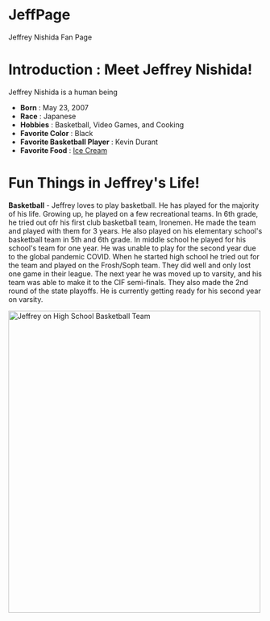 # JeffPage
Jeffrey Nishida Fan Page
<html>
  <h1>
    Introduction : Meet Jeffrey Nishida!
  </h1>
  <body>
  <p>
    Jeffrey Nishida is a human being
    <ul>
      <li>
        <b>Born</b> : May 23, 2007
      </li>
      <li>
        <b>Race</b> : Japanese
      </li>
      <li>
        <b>Hobbies</b> : Basketball, Video Games, and Cooking
      </li>
      <li>
        <b>Favorite Color</b> : Black 
      </li>
      <li>
        <b>Favorite Basketball Player</b> : Kevin Durant
      </li>
      <li>
        <b>Favorite Food</b> : <a href="https://en.wikipedia.org/wiki/List_of_ice_cream_flavors">Ice Cream</a>
      </li>
    </ul>
  </p>
    </body>
  <h1>
    Fun Things in Jeffrey's Life!
  </h1>
<body>
  <p>
   <b>Basketball</b> - Jeffrey loves to play basketball. He has played for the majority of his life. Growing up, he played on a few recreational teams. In 6th grade, he tried out ofr his first club basketball team, Ironemen. He made the team and played with them for 3 years. He also played on his elementary school's basketball team in 5th and 6th grade. In middle school he played for his school's team for one year. He was unable to play for the second year due to the global pandemic COVID. When he started high school he tried out for the team and played on the Frosh/Soph team. They did well and only lost one game in their league. The next year he was moved up to varsity, and his team was able to make it to the CIF semi-finals. They also made the 2nd round of the state playoffs. He is currently getting ready for his second year on varsity. 
  </p>
  <img src="https://drive.google.com/file/d/1xzEc8_sK0n_3K8OzHqd_MXs7AvG3tnnV/view?usp=drive_link" alt="Jeffrey on High School Basketball Team" width="500" height="600">
    </body>
</html>
